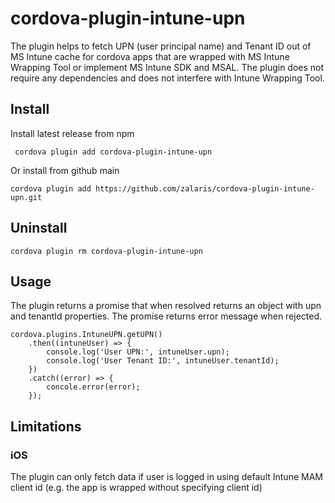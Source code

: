 # cordova-plugin-intune-upn

The plugin helps to fetch UPN (user principal name) and Tenant ID out of MS Intune cache for cordova apps that are wrapped with MS Intune Wrapping Tool or implement MS Intune SDK and MSAL. The plugin does not require any dependencies and does not interfere with Intune Wrapping Tool.

## Install

Install latest release from npm

     cordova plugin add cordova-plugin-intune-upn
     
Or install from github main

    cordova plugin add https://github.com/zalaris/cordova-plugin-intune-upn.git
     
## Uninstall

    cordova plugin rm cordova-plugin-intune-upn

## Usage

The plugin returns a promise that when resolved returns an object with upn and tenantId properties. The promise returns error message when rejected.

```
cordova.plugins.IntuneUPN.getUPN()
    .then((intuneUser) => {
        console.log('User UPN:', intuneUser.upn);
        console.log('User Tenant ID:', intuneUser.tenantId);
    })
    .catch((error) => {
        concole.error(error);
    });
````

## Limitations
### iOS
The plugin can only fetch data if user is logged in using default Intune MAM client id (e.g. the app is wrapped without specifying client id)